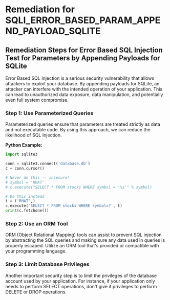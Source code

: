 # Remediation for SQLI_ERROR_BASED_PARAM_APPEND_PAYLOAD_SQLITE

## Remediation Steps for Error Based SQL Injection Test for Parameters by Appending Payloads for SQLite

Error Based SQL Injection is a serious security vulnerability that allows attackers to exploit your database. By appending payloads for SQLite, an attacker can interfere with the intended operation of your application. This can lead to unauthorized data exposure, data manipulation, and potentially even full system compromise.

### Step 1: Use Parameterized Queries

Parameterized queries ensure that parameters are treated strictly as data and not executable code. By using this approach, we can reduce the likelihood of SQL Injection.

**Python Example:**

```python
import sqlite3

conn = sqlite3.connect('database.db')
c = conn.cursor()

# Never do this -- insecure!
# symbol = 'RHAT'
# c.execute("SELECT * FROM stocks WHERE symbol = '%s'" % symbol)

# Do this instead
t = ('RHAT',)
c.execute('SELECT * FROM stocks WHERE symbol=?', t)
print(c.fetchone())
```

### Step 2: Use an ORM Tool

ORM (Object Relational Mapping) tools can assist to prevent SQL injection by abstracting the SQL queries and making sure any data used in queries is properly escaped. Utilize an ORM tool that's provided or compatible with your programming language.

### Step 3: Limit Database Privileges

Another important security step is to limit the privileges of the database account used by your application. For instance, if your application only needs to perform SELECT operations, don't give it privileges to perform DELETE or DROP operations.